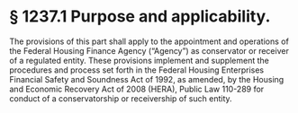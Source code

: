 # § 1237.1   Purpose and applicability.

The provisions of this part shall apply to the appointment and operations of the Federal Housing Finance Agency (“Agency”) as conservator or receiver of a regulated entity. These provisions implement and supplement the procedures and process set forth in the Federal Housing Enterprises Financial Safety and Soundness Act of 1992, as amended, by the Housing and Economic Recovery Act of 2008 (HERA), Public Law 110-289 for conduct of a conservatorship or receivership of such entity.




